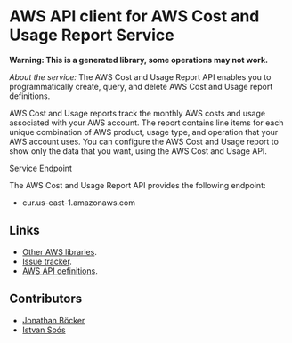 # AWS API client for AWS Cost and Usage Report Service

**Warning: This is a generated library, some operations may not work.**

*About the service:*
The AWS Cost and Usage Report API enables you to programmatically create,
query, and delete AWS Cost and Usage report definitions.

AWS Cost and Usage reports track the monthly AWS costs and usage associated
with your AWS account. The report contains line items for each unique
combination of AWS product, usage type, and operation that your AWS account
uses. You can configure the AWS Cost and Usage report to show only the data
that you want, using the AWS Cost and Usage API.

Service Endpoint

The AWS Cost and Usage Report API provides the following endpoint:

<ul>
<li>
cur.us-east-1.amazonaws.com
</li>
</ul>

## Links

- [Other AWS libraries](https://github.com/agilord/aws_client/tree/master/generated).
- [Issue tracker](https://github.com/agilord/aws_client/issues).
- [AWS API definitions](https://github.com/aws/aws-sdk-js/tree/master/apis).

## Contributors

- [Jonathan Böcker](https://github.com/Schwusch)
- [Istvan Soós](https://github.com/isoos)

